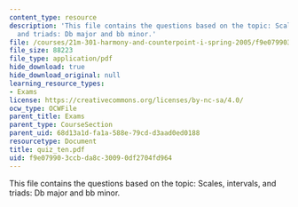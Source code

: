 ```yaml
---
content_type: resource
description: 'This file contains the questions based on the topic: Scales, intervals,
  and triads: Db major and bb minor.'
file: /courses/21m-301-harmony-and-counterpoint-i-spring-2005/f9e079903ccbda8c30090df2704fd964_quiz_ten.pdf
file_size: 88223
file_type: application/pdf
hide_download: true
hide_download_original: null
learning_resource_types:
- Exams
license: https://creativecommons.org/licenses/by-nc-sa/4.0/
ocw_type: OCWFile
parent_title: Exams
parent_type: CourseSection
parent_uid: 68d13a1d-fa1a-588e-79cd-d3aad0ed0188
resourcetype: Document
title: quiz_ten.pdf
uid: f9e07990-3ccb-da8c-3009-0df2704fd964
---
```

This file contains the questions based on the topic: Scales, intervals, and triads: Db major and bb minor.